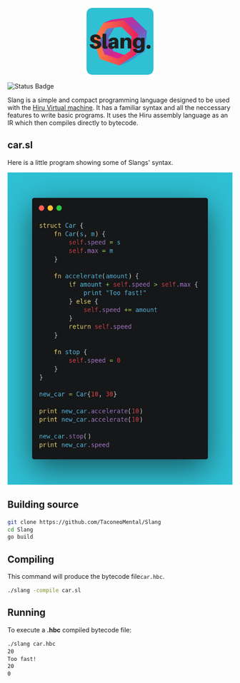 <p align="center">
  <img height="150x" src="https://raw.githubusercontent.com/TaconeoMental/Slang/main/assets/slang_logo.png" />
</p>

![Status Badge](https://img.shields.io/badge/status-Work%20in%20progress-yellow)

Slang is a simple and compact programming language designed to be used with the [Hiru Virtual machine](https://github.com/TaconeoMental/Hiru-VM). It has a familiar syntax and all the neccessary features to write basic programs.
It uses the Hiru assembly language as an IR which then compiles directly to bytecode.

## car.sl
Here is a little program showing some of Slangs' syntax.
<div style="text-align:center"><img height="700em" src="https://raw.githubusercontent.com/TaconeoMental/Slang/main/assets/code_example.png" /></div>

## Building source
```bash
git clone https://github.com/TaconeoMental/Slang
cd Slang
go build
```

## Compiling
This command will produce the bytecode file```car.hbc```.
```bash
./slang -compile car.sl
```

## Running
To execute a __.hbc__ compiled bytecode file:
```bash
./slang car.hbc
20
Too fast!
20
0
```
